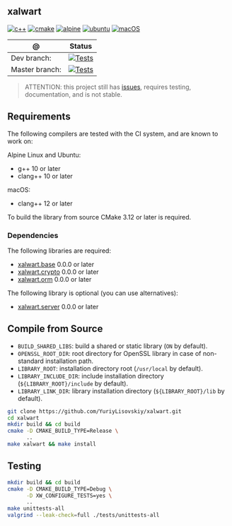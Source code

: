 ## xalwart
[![c++](https://img.shields.io/badge/c%2B%2B-20-6c85cf)](https://isocpp.org/)
[![cmake](https://img.shields.io/badge/cmake-%3E=3.12-success)](https://cmake.org/)
[![alpine](https://img.shields.io/badge/Alpine_Linux-0D597F?style=flat&logo=alpine-linux&logoColor=white)](https://alpinelinux.org/)
[![ubuntu](https://img.shields.io/badge/Ubuntu-E95420?style=flat&logo=ubuntu&logoColor=white)](https://ubuntu.com/)
[![macOS](https://img.shields.io/badge/macOS-343D46?style=flat&logo=apple&logoColor=F0F0F0)](https://www.apple.com/macos)

| @ | Status |
|---|---|
| Dev branch: | [![Tests](https://github.com/YuriyLisovskiy/xalwart/actions/workflows/build_and_test.yml/badge.svg?branch=dev)](https://github.com/YuriyLisovskiy/xalwart/actions/workflows/build_and_test.yml?query=branch%3Adev) |
| Master branch: | [![Tests](https://github.com/YuriyLisovskiy/xalwart/actions/workflows/build_and_test.yml/badge.svg?branch=master)](https://github.com/YuriyLisovskiy/xalwart/actions/workflows/build_and_test.yml?query=branch%3Amaster) |

> ATTENTION: this project still has [issues](https://github.com/YuriyLisovskiy/xalwart/issues),
> requires testing, documentation, and is not stable.

## Requirements
The following compilers are tested with the CI system, and are known to work on:

Alpine Linux and Ubuntu:
* g++ 10 or later
* clang++ 10 or later

macOS:
* clang++ 12 or later

To build the library from source CMake 3.12 or later is required.

### Dependencies
The following libraries are required:
- [xalwart.base](https://github.com/YuriyLisovskiy/xalwart.base) 0.0.0 or later
- [xalwart.crypto](https://github.com/YuriyLisovskiy/xalwart.crypto) 0.0.0 or later
- [xalwart.orm](https://github.com/YuriyLisovskiy/xalwart.orm) 0.0.0 or later

The following library is optional (you can use alternatives):
- [xalwart.server](https://github.com/YuriyLisovskiy/xalwart.server) 0.0.0 or later

## Compile from Source
* `BUILD_SHARED_LIBS`: build a shared or static library (`ON` by default).
* `OPENSSL_ROOT_DIR`: root directory for OpenSSL library in case of non-standard installation path.
* `LIBRARY_ROOT`: installation directory root (`/usr/local` by default).
* `LIBRARY_INCLUDE_DIR`: include installation directory (`${LIBRARY_ROOT}/include` by default).
* `LIBRARY_LINK_DIR`: library installation directory (`${LIBRARY_ROOT}/lib` by default).

```bash
git clone https://github.com/YuriyLisovskiy/xalwart.git
cd xalwart
mkdir build && cd build
cmake -D CMAKE_BUILD_TYPE=Release \
      ..
make xalwart && make install
```

## Testing
```bash
mkdir build && cd build
cmake -D CMAKE_BUILD_TYPE=Debug \
      -D XW_CONFIGURE_TESTS=yes \
      ..
make unittests-all
valgrind --leak-check=full ./tests/unittests-all
```
